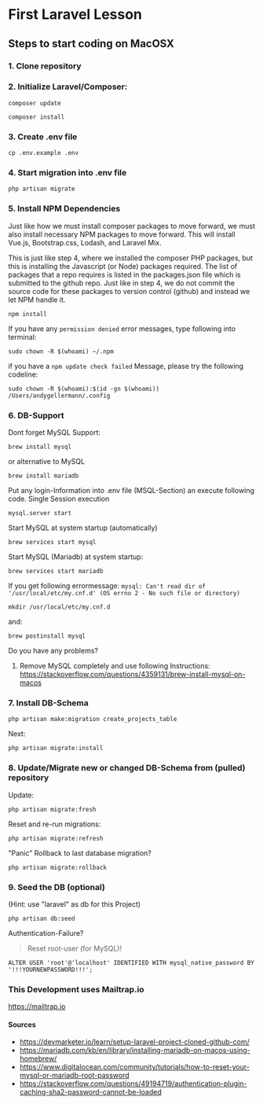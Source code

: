 # First Laravel Lesson

## Steps to start coding on MacOSX

### 1. Clone repository
### 2. Initialize Laravel/Composer:

```
composer update
```
```
composer install
```
### 3. Create .env file
```
cp .env.example .env
```
### 4. Start migration into .env file
```
php artisan migrate
```
### 5. Install NPM Dependencies
Just like how we must install composer packages to move forward, we must also install necessary NPM packages to move forward. This will install Vue.js, Bootstrap.css, Lodash, and Laravel Mix.

This is just like step 4, where we installed the composer PHP packages, but this is installing the Javascript (or Node) packages required. The list of packages that a repo requires is listed in the packages.json file which is submitted to the github repo. Just like in step 4, we do not commit the source code for these packages to version control (github) and instead we let NPM handle it.
```
npm install
```
If you have any ``permission denied`` error messages, type following into terminal:
```
sudo chown -R $(whoami) ~/.npm
```
if you have a `npm update check failed` Message, please try the following codeline:
```
sudo chown -R $(whoami):$(id -gn $(whoami)) /Users/andygellermann/.config 
```
### 6. DB-Support
Dont forget MySQL Support:
```
brew install mysql
```
or alternative to MySQL
```
brew install mariadb
```
Put any login-Information into .env file (MSQL-Section) an execute following code.
Single Session execution
```
mysql.server start
```
Start MySQL at system startup (automatically)
```
brew services start mysql
```
Start MySQL (Mariadb) at system startup:
```
brew services start mariadb
```
If you get following errormessage:  ```mysql: Can't read dir of '/usr/local/etc/my.cnf.d' (OS errno 2 - No such file or directory)```
```
mkdir /usr/local/etc/my.cnf.d
```
and:
```
brew postinstall mysql
```
Do you have any problems?
1. Remove MySQL completely and use following Instructions:
https://stackoverflow.com/questions/4359131/brew-install-mysql-on-macos
### 7. Install DB-Schema
```
php artisan make:migration create_projects_table
```
Next:
```
php artisan migrate:install
```
### 8. Update/Migrate new or changed DB-Schema from (pulled) repository
Update:
```
php artisan migrate:fresh
```
Reset and re-run migrations:
```
php artisan migrate:refresh
```
"Panic" Rollback to last database migration?
```
php artisan migrate:rollback
```
 
### 9. Seed the DB (optional)
(Hint: use "laravel" as db for this Project)
```
php artisan db:seed
```
Authentication-Failure?

> Reset root-user (for MySQL)!
```
ALTER USER 'root'@'localhost' IDENTIFIED WITH mysql_native_password BY '!!!YOURNEWPASSWORD!!!';
```

### This Development uses Mailtrap.io
https://mailtrap.io

#### Sources
- https://devmarketer.io/learn/setup-laravel-project-cloned-github-com/
- https://mariadb.com/kb/en/library/installing-mariadb-on-macos-using-homebrew/
- https://www.digitalocean.com/community/tutorials/how-to-reset-your-mysql-or-mariadb-root-password
- https://stackoverflow.com/questions/49194719/authentication-plugin-caching-sha2-password-cannot-be-loaded
